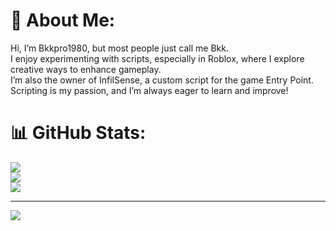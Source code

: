 # 💫 About Me:
Hi, I’m Bkkpro1980, but most people just call me Bkk. <br>I enjoy experimenting with scripts, especially in Roblox, where I explore creative ways to enhance gameplay.<br>I’m also the owner of InfilSense, a custom script for the game Entry Point. <br>Scripting is my passion, and I’m always eager to learn and improve!

# 📊 GitHub Stats:
![](https://github-readme-stats.vercel.app/api?username=Bkkpro1980&theme=dark&hide_border=false&include_all_commits=false&count_private=true)<br/>
![](https://github-readme-streak-stats.herokuapp.com/?user=Bkkpro1980&theme=dark&hide_border=false)<br/>
![](https://github-readme-stats.vercel.app/api/top-langs/?username=Bkkpro1980&theme=dark&hide_border=false&include_all_commits=false&count_private=true&layout=compact)

---
[![](https://visitcount.itsvg.in/api?id=Bkkpro1980&icon=0&color=0)](https://visitcount.itsvg.in)

<!-- Proudly created with GPRM ( https://gprm.itsvg.in ) -->
